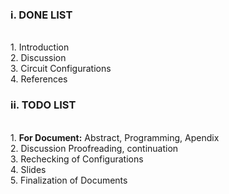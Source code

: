 ### i. DONE LIST
<br/> 1. Introduction
<br/> 2. Discussion 
<br/> 3. Circuit Configurations
<br/> 4. References


### ii. TODO LIST

<br/> 1. **For Document:** Abstract, Programming, Apendix
<br/> 2. Discussion Proofreading, continuation
<br/> 3. Rechecking of Configurations
<br/> 4. Slides
<br/> 5. Finalization of Documents
